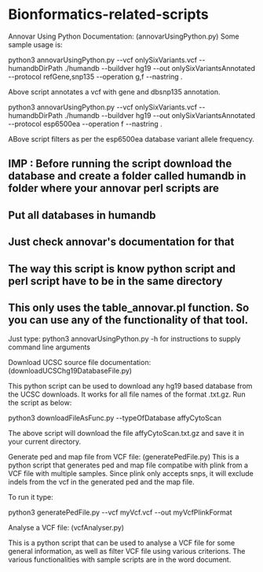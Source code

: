 # Bionformatics-related-scripts

Annovar Using Python Documentation: (annovarUsingPython.py)
Some sample usage is:

python3 annovarUsingPython.py --vcf onlySixVariants.vcf --humandbDirPath ./humandb --buildver hg19 --out onlySixVariantsAnnotated --protocol refGene,snp135 --operation g,f --nastring .

Above script annotates a vcf with gene and dbsnp135 annotation.

python3 annovarUsingPython.py --vcf onlySixVariants.vcf --humandbDirPath ./humandb --buildver hg19 --out onlySixVariantsAnnotated --protocol esp6500ea --operation f --nastring .


ABove script filters as per the esp6500ea database variant allele frequency.

## IMP : Before running the script download the database and create a folder called humandb in folder where your annovar perl scripts are
## Put all databases in humandb
## Just check annovar's documentation for that
## The way this script is know python script and perl script have to be in the same directory 
## This only uses the table_annovar.pl function. So you can use any of the functionality of that tool.

Just type: python3 annovarUsingPython.py -h for instructions to supply command line arguments


Download UCSC source file documentation: (downloadUCSChg19DatabaseFile.py)

This python script can be used to download any hg19 based database from the UCSC downloads. It works for all file names of the format .txt.gz. Run the script as below:

python3 downloadFileAsFunc.py --typeOfDatabase affyCytoScan

The above script will download the file affyCytoScan.txt.gz and save it in your current directory.


Generate ped and map file from VCF file: (generatePedFile.py)
This is a python script that generates ped and map file compatibe with plink from a VCF file with multiple samples. Since plink only accepts snps, it will exclude indels from the vcf in the generated ped and the map file.

To run it type:

python3 generatePedFile.py --vcf myVcf.vcf --out myVcfPlinkFormat


Analyse a VCF file: (vcfAnalyser.py)

This is a python script that can be used to analyse a VCF file for some general information, as well as filter VCF file using various criterions. The various functionalities with sample scripts are in the word document.



